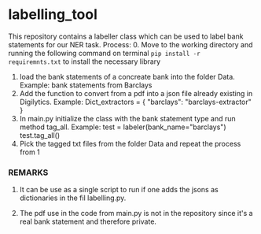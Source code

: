# labelling_tool

This repository contains a labeller class which can be used to label bank statements for our NER task. 
Process: 
  0. Move to the working directory and running the following command on terminal `pip install -r requiremnts.txt` to install the necessary library
  1. load the bank statements of a concreate bank into the folder Data. Example: bank statements from Barclays
  2. Add the function to convert from a pdf into a json file already existing in Digilytics. Example:
                Dict_extractors = {
                  "barclays": "barclays-extractor"
                  }
  3. In main.py initialize the class with the bank statement type and run method tag_all. Example:
                test = labeler(bank_name="barclays")
                test.tag_all()
  4. Pick the tagged txt files from the folder Data and repeat the process from 1
 
### REMARKS
1. It can be use as a single script to run if one adds the jsons as dictionaries in the fil labelling.py.

2. The pdf use in the code from main.py is not in the repository since it's a real bank statement and therefore private. 
